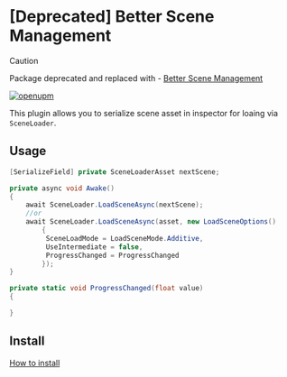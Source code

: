 # [Deprecated] Better Scene Management

> [!CAUTION]
> Package deprecated and replaced with - [Better Scene Management](https://github.com/techno-dwarf-works/better-scene-management)

[![openupm](https://img.shields.io/npm/v/com.uurha.betterscenemanagement?label=openupm&registry_uri=https://package.openupm.com)](https://openupm.com/packages/com.uurha.betterscenemanagement/)

This plugin allows you to serialize scene asset in inspector for loaing via `SceneLoader`.

## Usage
```c#
[SerializeField] private SceneLoaderAsset nextScene;

private async void Awake()
{
    await SceneLoader.LoadSceneAsync(nextScene);
    //or
    await SceneLoader.LoadSceneAsync(asset, new LoadSceneOptions()
        {
         SceneLoadMode = LoadSceneMode.Additive,
         UseIntermediate = false,
         ProgressChanged = ProgressChanged
        });
}

private static void ProgressChanged(float value)
{ 

}
```

## Install
[How to install](https://github.com/uurha/BetterPluginCollection/wiki/How-to-install)
